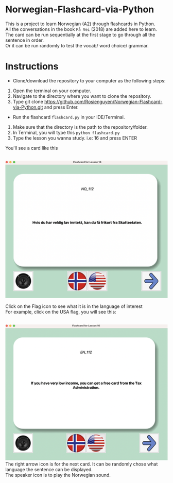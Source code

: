 # Norwegian-Flashcard-via-Python

This is a project to learn Norwegian (A2) through flashcards in Python. <br>
All the conversations in the book `På Vei` (2018) are added here to learn. <br>
The card can be run sequentially at the first stage to go through all the sentence in order. <br>
Or it can be run randomly to test the vocab/ word choice/ grammar.  <br>

# Instructions
- Clone/download the repository to your computer as the following steps: 

1. Open the terminal on your computer.
2. Navigate to the directory where you want to clone the repository.
3. Type git clone https://github.com/Rosienguyen/Norwegian-Flashcard-via-Python.git and press Enter.

- Run the flashcard `flashcard.py` in your IDE/Terminal. <br>
1. Make sure that the directory is the path to the repository/folder.<br>
2. In Terminal, you will type this `python flashcard.py`<br>
3. Type the lesson you wanna study. i.e: 16 and press ENTER <br>

You'll see a card like this <br>
<br>

<img src="./images/NO_example.png">

Click on the Flag icon to see what it is in the language of interest<br>
For example, click on the USA flag, you will see this: <br>
<br>

<img src="./images/EN_example.png">

<br>
The right arrow icon is for the next card. It can be randomly chose what language the sentence can be displayed.<br>
The speaker icon is to play the Norwegian sound. 